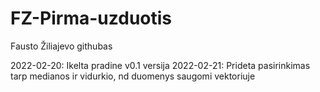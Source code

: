 # FZ-Pirma-uzduotis
Fausto Žiliajevo githubas

2022-02-20: Ikelta pradine v0.1 versija
2022-02-21: Prideta pasirinkimas tarp medianos ir vidurkio, nd duomenys saugomi vektoriuje
